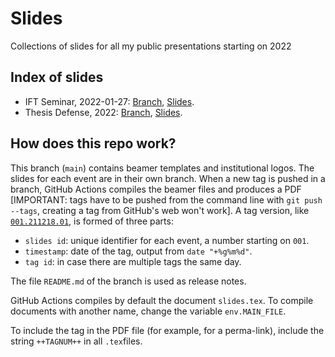 # Slides

Collections of slides for all my public presentations starting on 2022

## Index of slides

* IFT Seminar, 2022-01-27: [Branch](https://github.com/Jorge-Alda/Slides/tree/IFT2022), [Slides](https://github.com/Jorge-Alda/Slides/releases/tag/001.211218.01).
* Thesis Defense, 2022: [Branch](https://github.com/Jorge-Alda/Slides/tree/thesisdef), [Slides](https://github.com/Jorge-Alda/Slides/releases).

## How does this repo work?

This branch (`main`) contains beamer templates and institutional logos. The slides for each event are in their own branch. When a new tag is pushed in a branch, GitHub Actions compiles the beamer files and produces a PDF [IMPORTANT: tags have to be pushed from the command line with `git push --tags`, creating a tag from GitHub's web won't work]. A tag version, like [`001.211218.01`](https://github.com/Jorge-Alda/Test/tree/001.211218.01), is formed of three parts:

* `slides id`: unique identifier for each event, a number starting on `001`.
* `timestamp`: date of the tag, output from `date "+%g%m%d"`.
* `tag id`: in case there are multiple tags the same day.

The file `README.md` of the branch is used as release notes.

GitHub Actions compiles by default the document `slides.tex`. To compile documents with another name, change the variable `env.MAIN_FILE`.

To include the tag in the PDF file (for example, for a perma-link), include the string `++TAGNUM++` in all `.tex`files.

